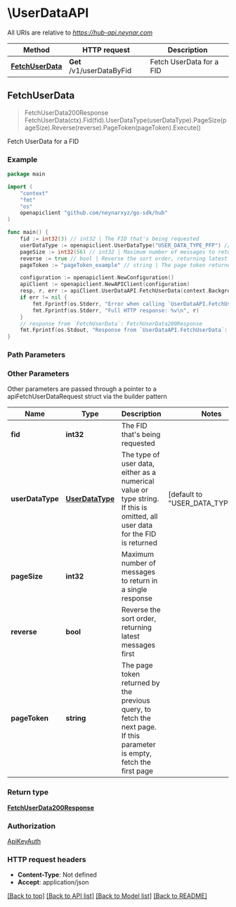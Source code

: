 # \UserDataAPI

All URIs are relative to *https://hub-api.neynar.com*

Method | HTTP request | Description
------------- | ------------- | -------------
[**FetchUserData**](UserDataAPI.md#FetchUserData) | **Get** /v1/userDataByFid | Fetch UserData for a FID



## FetchUserData

> FetchUserData200Response FetchUserData(ctx).Fid(fid).UserDataType(userDataType).PageSize(pageSize).Reverse(reverse).PageToken(pageToken).Execute()

Fetch UserData for a FID



### Example

```go
package main

import (
	"context"
	"fmt"
	"os"
	openapiclient "github.com/neynarxyz/go-sdk/hub"
)

func main() {
	fid := int32(3) // int32 | The FID that's being requested
	userDataType := openapiclient.UserDataType("USER_DATA_TYPE_PFP") // UserDataType | The type of user data, either as a numerical value or type string. If this is omitted, all user data for the FID is returned (optional) (default to "USER_DATA_TYPE_PFP")
	pageSize := int32(56) // int32 | Maximum number of messages to return in a single response (optional)
	reverse := true // bool | Reverse the sort order, returning latest messages first (optional)
	pageToken := "pageToken_example" // string | The page token returned by the previous query, to fetch the next page. If this parameter is empty, fetch the first page (optional)

	configuration := openapiclient.NewConfiguration()
	apiClient := openapiclient.NewAPIClient(configuration)
	resp, r, err := apiClient.UserDataAPI.FetchUserData(context.Background()).Fid(fid).UserDataType(userDataType).PageSize(pageSize).Reverse(reverse).PageToken(pageToken).Execute()
	if err != nil {
		fmt.Fprintf(os.Stderr, "Error when calling `UserDataAPI.FetchUserData``: %v\n", err)
		fmt.Fprintf(os.Stderr, "Full HTTP response: %v\n", r)
	}
	// response from `FetchUserData`: FetchUserData200Response
	fmt.Fprintf(os.Stdout, "Response from `UserDataAPI.FetchUserData`: %v\n", resp)
}
```

### Path Parameters



### Other Parameters

Other parameters are passed through a pointer to a apiFetchUserDataRequest struct via the builder pattern


Name | Type | Description  | Notes
------------- | ------------- | ------------- | -------------
 **fid** | **int32** | The FID that&#39;s being requested | 
 **userDataType** | [**UserDataType**](UserDataType.md) | The type of user data, either as a numerical value or type string. If this is omitted, all user data for the FID is returned | [default to &quot;USER_DATA_TYPE_PFP&quot;]
 **pageSize** | **int32** | Maximum number of messages to return in a single response | 
 **reverse** | **bool** | Reverse the sort order, returning latest messages first | 
 **pageToken** | **string** | The page token returned by the previous query, to fetch the next page. If this parameter is empty, fetch the first page | 

### Return type

[**FetchUserData200Response**](FetchUserData200Response.md)

### Authorization

[ApiKeyAuth](../README.md#ApiKeyAuth)

### HTTP request headers

- **Content-Type**: Not defined
- **Accept**: application/json

[[Back to top]](#) [[Back to API list]](../README.md#documentation-for-api-endpoints)
[[Back to Model list]](../README.md#documentation-for-models)
[[Back to README]](../README.md)

